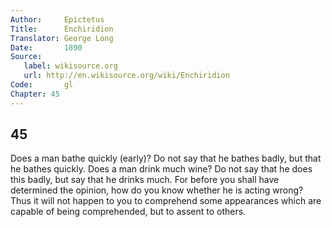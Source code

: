 ```yaml
---
Author:     Epictetus  
Title:      Enchiridion  
Translator: George Long  
Date:       1890  
Source:
   label: wikisource.org
   url: http://en.wikisource.org/wiki/Enchiridion
Code:       gl  
Chapter: 45
---
```

##  45

Does a man bathe quickly (early)? Do not say that he bathes badly, but that he
bathes quickly. Does a man drink much wine? Do not say that he does this badly,
but say that he drinks much. For before you shall have determined the opinion,
how do you know whether he is acting wrong? Thus it will not happen to you to
comprehend some appearances which are capable of being comprehended, but to
assent to others.


